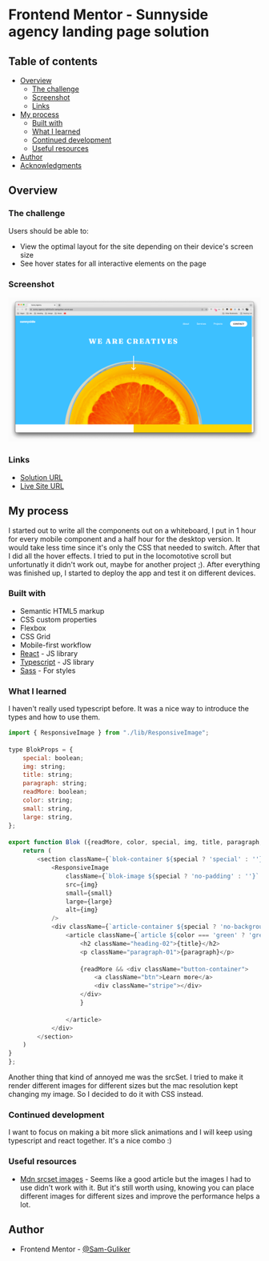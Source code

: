# Frontend Mentor - Sunnyside agency landing page solution


## Table of contents

- [Overview](#overview)
  - [The challenge](#the-challenge)
  - [Screenshot](#screenshot)
  - [Links](#links)
- [My process](#my-process)
  - [Built with](#built-with)
  - [What I learned](#what-i-learned)
  - [Continued development](#continued-development)
  - [Useful resources](#useful-resources)
- [Author](#author)
- [Acknowledgments](#acknowledgments)

## Overview

### The challenge

Users should be able to:

- View the optimal layout for the site depending on their device's screen size
- See hover states for all interactive elements on the page

### Screenshot

![](./Screenshot.png)

### Links

- [Solution URL](https://github.com/Sam-Guliker/sunny-agency)
- [Live Site URL](https://sunny-agency-iq0h5za3c-samguliker.vercel.app/)

## My process

I started out to write all the components out on a whiteboard, I put in 1 hour for every mobile component and a half hour for the desktop version.
It would take less time since it's only the CSS that needed to switch. After that I did all the hover effects.
I tried to put in the locomototive scroll but unfortunatly it didn't work out, maybe for another project ;).
After everything was finished up, I started to deploy the app and test it on different devices.

### Built with

- Semantic HTML5 markup
- CSS custom properties
- Flexbox
- CSS Grid
- Mobile-first workflow
- [React](https://reactjs.org/) - JS library
- [Typescript](https://reactjs.org/) - JS library
- [Sass](https://sass.com/) - For styles


### What I learned

I haven't really used typescript before. It was a nice way to introduce the types and how to use them.
```js
import { ResponsiveImage } from "./lib/ResponsiveImage";

type BlokProps = {
    special: boolean;
    img: string;
    title: string;
    paragraph: string;
    readMore: boolean;
    color: string;
    small: string,
    large: string,
};

export function Blok ({readMore, color, special, img, title, paragraph, small, large}: BlokProps) {
    return (
        <section className={`blok-container ${special ? 'special' : ''}`}>
            <ResponsiveImage 
                className={`blok-image ${special ? 'no-padding' : ''}` } 
                src={img} 
                small={small} 
                large={large} 
                alt={img} 
            />
            <div className={`article-container ${special ? 'no-background' : ''} `}>
                <article className={`article ${color === 'green' ? 'green' : ''}${color === 'blue' ? 'blue' : ''}`}>
                    <h2 className="heading-02">{title}</h2>
                    <p className="paragraph-01">{paragraph}</p>
                    
                    {readMore && <div className="button-container">
                        <a className="btn">Learn more</a>
                        <div className="stripe"></div>
                    </div>
                    }
                    
                </article>
            </div>
        </section>
    )
}
};
```

Another thing that kind of annoyed me was the srcSet.
I tried to make it render different images for different sizes but the mac resolution kept changing my image.
So I decided to do it with CSS instead.

### Continued development

I want to focus on making a bit more slick animations and I will keep using typescript and react together. It's a nice combo :)

### Useful resources

- [Mdn srcset images](https://developer.mozilla.org/en-US/docs/Learn/HTML/Multimedia_and_embedding/Responsive_images) - Seems like a good article but the images I had to use didn't work with it. But it's still worth using, knowing you can place different images for different sizes and improve the performance helps a lot.

## Author

- Frontend Mentor - [@Sam-Guliker](https://www.frontendmentor.io/profile/Sam-Guliker)